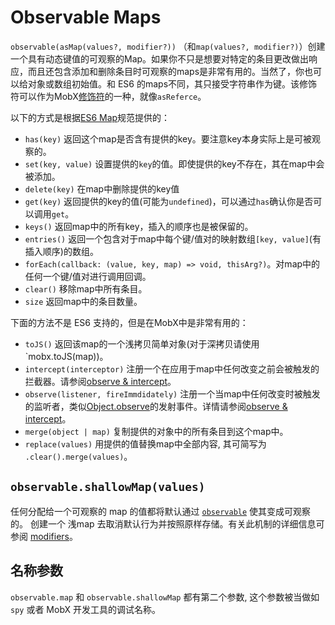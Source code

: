 # Observable Maps

`observable(asMap(values?, modifier?))` （和`map(values?, modifier?)`）创建一个具有动态键值的可观察的Map。如果你不只是想要对特定的条目更改做出响应，而且还包含添加和删除条目时可观察的maps是非常有用的。当然了，你也可以给对象或数组初始值。和 ES6 的maps不同，其只接受字符串作为键。该修饰符可以作为MobX[修饰符](modifiers.md)的一种，就像`asReferce`。

以下的方式是根据[ES6 Map](https://developer.mozilla.org/en-US/docs/Web/JavaScript/Reference/Global_Objects/Map)规范提供的：

* `has(key)` 返回这个map是否含有提供的key。要注意key本身实际上是可被观察的。
* `set(key, value)` 设置提供的`key`的值。即使提供的key不存在，其在map中会被添加。
* `delete(key)` 在map中删除提供的key值
* `get(key)` 返回提供的key的值(可能为`undefined`)，可以通过`has`确认你是否可以调用`get`。
* `keys()` 返回map中的所有key，插入的顺序也是被保留的。
* `entries()` 返回一个包含对于map中每个键/值对的映射数组`[key, value]`(有插入顺序)的数组。
* `forEach(callback: (value, key, map) => void, thisArg?)`。对map中的任何一个键/值对进行调用回调。
* `clear()` 移除map中所有条目。
* `size` 返回map中的条目数量。

下面的方法不是 ES6 支持的，但是在MobX中是非常有用的：

* `toJS()` 返回该map的一个浅拷贝简单对象(对于深拷贝请使用`mobx.toJS(map))。
* `intercept(interceptor)` 注册一个在应用于map中任何改变之前会被触发的拦截器。请参阅[observe & intercept](observe.md)。
* `observe(listener, fireImmdidately)` 注册一个当map中任何改变时被触发的监听者，类似[Object.observe](https://developer.mozilla.org/en-US/docs/Web/JavaScript/Reference/Global_Objects/Object/observe)的发射事件。详情请参阅[observe & intercept](observe.md)。
* `merge(object | map)` 复制提供的对象中的所有条目到这个map中。
* `replace(values)` 用提供的值替换map中全部内容, 其可简写为 `.clear().merge(values)`。

## `observable.shallowMap(values)`

任何分配给一个可观察的 map 的值都将默认通过 [`observable`](observable.md) 使其变成可观察的。
创建一个 浅map 去取消默认行为并按照原样存储。有关此机制的详细信息可参阅 [modifiers](modifiers.md)。

## 名称参数

`observable.map` 和 `observable.shallowMap` 都有第二个参数, 这个参数被当做如 `spy` 或者 MobX 开发工具的调试名称。